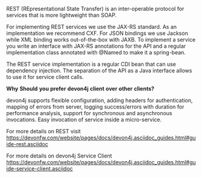 REST (REpresentational State Transfer) is an inter-operable protocol for services that is more lightweight than SOAP.


For implementing REST services we use the JAX-RS standard. As an implementation we recommend CXF. For JSON bindings we use Jackson while XML binding works out-of-the-box with JAXB. To implement a service you write an interface with JAX-RS annotations for the API and a regular implementation class annotated with @Named to make it a spring-bean.

The REST service implementation is a regular CDI bean that can use dependency injection. The separation of the API as a Java interface allows to use it for service client calls.

**Why** **Should** **you** **prefer** **devon4j** **client** **over** **other** **clients?**

devon4j supports flexible configuration, adding headers for authentication, mapping of errors from server, logging success/errors with duration for performance analysis, support for synchronous and asynchronous invocations. Easy invocation of service inside a micro-service.



For more details on REST visit https://devonfw.com/website/pages/docs/devon4j.asciidoc_guides.html#guide-rest.asciidoc

For more details on devon4j Service Client https://devonfw.com/website/pages/docs/devon4j.asciidoc_guides.html#guide-service-client.asciidoc
